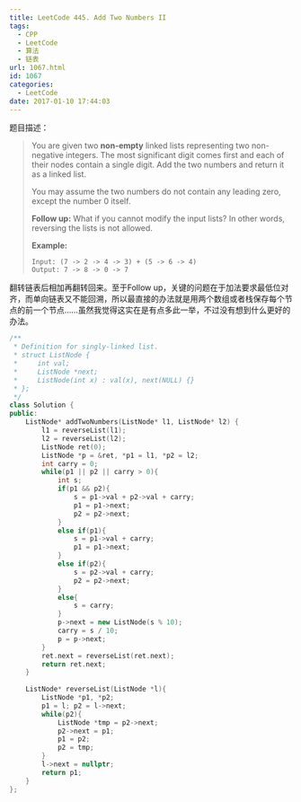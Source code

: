 ```yaml
---
title: LeetCode 445. Add Two Numbers II
tags:
  - CPP
  - LeetCode
  - 算法
  - 链表
url: 1067.html
id: 1067
categories:
  - LeetCode
date: 2017-01-10 17:44:03
---
```

题目描述：

> You are given two **non-empty** linked lists representing two non-negative integers. The most significant digit comes first and each of their nodes contain a single digit. Add the two numbers and return it as a linked list.
>
> You may assume the two numbers do not contain any leading zero, except the number 0 itself.
>
> **Follow up:**
> What if you cannot modify the input lists? In other words, reversing the lists is not allowed.
>
> **Example:**
>
> ```
> Input: (7 -> 2 -> 4 -> 3) + (5 -> 6 -> 4)
> Output: 7 -> 8 -> 0 -> 7
> ```

翻转链表后相加再翻转回来。至于Follow up，关键的问题在于加法要求最低位对齐，而单向链表又不能回溯，所以最直接的办法就是用两个数组或者栈保存每个节点的前一个节点……虽然我觉得这实在是有点多此一举，不过没有想到什么更好的办法。

```cpp
/**
 * Definition for singly-linked list.
 * struct ListNode {
 *     int val;
 *     ListNode *next;
 *     ListNode(int x) : val(x), next(NULL) {}
 * };
 */
class Solution {
public:
    ListNode* addTwoNumbers(ListNode* l1, ListNode* l2) {
        l1 = reverseList(l1);
        l2 = reverseList(l2);
        ListNode ret(0);
        ListNode *p = &ret, *p1 = l1, *p2 = l2;
        int carry = 0;
        while(p1 || p2 || carry > 0){
            int s;
            if(p1 && p2){
                s = p1->val + p2->val + carry;
                p1 = p1->next;
                p2 = p2->next;
            }
            else if(p1){
                s = p1->val + carry;
                p1 = p1->next;
            }
            else if(p2){
                s = p2->val + carry;
                p2 = p2->next;
            }
            else{
                s = carry;
            }
            p->next = new ListNode(s % 10);
            carry = s / 10;
            p = p->next;
        }
        ret.next = reverseList(ret.next);
        return ret.next;
    }
    
    ListNode* reverseList(ListNode *l){
        ListNode *p1, *p2;
        p1 = l; p2 = l->next;
        while(p2){
            ListNode *tmp = p2->next;
            p2->next = p1;
            p1 = p2;
            p2 = tmp;
        }
        l->next = nullptr;
        return p1;
    }
};
```

